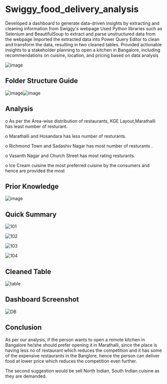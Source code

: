 # Swiggy_food_delivery_analysis
Developed a dashboard to generate data-driven insights by extracting and cleaning information from Swiggy's webpage Used Python libraries such as Selenium and BeautifulSoup to extract and parse unstructured data from the webpage Imported the extracted data into Power Query Editor to clean and transform the data, resulting in two cleaned tables. Provided actionable insights to a stakeholder planning to open a kitchen in Bangalore, including recommendations on cuisine, location, and pricing based on data analysis

![image](https://github.com/Yeshwantjadhav/Siwggy-food-delivery-analysis/assets/120619581/8307791c-a1c5-40ac-b4cc-61020f28b24c)

## Folder Structure Guide
![image](https://github.com/Yeshwantjadhav/Siwggy-food-delivery-analysis/assets/120619581/e34890fb-59b9-4c85-8970-69362bb927df)![image](https://github.com/Yeshwantjadhav/Siwggy-food-delivery-analysis/assets/120619581/c5332960-2244-41e3-8b08-6550cdcd9008)



## Analysis

o As per the Area-wise distribution of  restaurants, KGE Layout,Marathalli has least number of resturant.

o Marathalli and Hosandara has less number of resturants.

o Richmond Town and Sadashiv Nagar has most number of resturants .

o Vasanth Nagar and Church Street has most rating resturants.

o Ice Cream cuisine the most preferred cuisine by the consumers and hence are provided the most



## Prior Knowledge

![image](https://github.com/Yeshwantjadhav/Siwggy-food-delivery-analysis/assets/120619581/e96e1386-775f-402b-a39a-e74e05efcf74)


## Quick Summary

![101](https://github.com/Yeshwantjadhav/Siwggy-food-delivery-analysis/assets/120619581/a944fcd7-02d5-4cc3-959a-333ca9eda44e)

![102](https://github.com/Yeshwantjadhav/Siwggy-food-delivery-analysis/assets/120619581/d2eb5063-6f07-4011-97ac-36e3d4522aa8)

![103](https://github.com/Yeshwantjadhav/Siwggy-food-delivery-analysis/assets/120619581/70e6d1ce-7134-462d-9ce2-f51d29737904)

![104](https://github.com/Yeshwantjadhav/Siwggy-food-delivery-analysis/assets/120619581/b95d3ec2-ff80-466f-90b4-311ace024d3f)



## Cleaned Table

![table](https://github.com/Yeshwantjadhav/Siwggy-food-delivery-analysis/assets/120619581/6e507254-ff10-4553-b6e2-c1ee4cc78813)



## Dashboard Screenshot

![DB](https://github.com/Yeshwantjadhav/Siwggy-food-delivery-analysis/assets/120619581/1a577b74-9d44-4d4d-bb8d-ddccf9a304b3)


## Conclusion

As per our analysis, if the person wants to open a remote kitchen in Bangalore he/she should prefer opening it in Marathalli, since the place is having less no of restaurant which reduces the competition and it has some of the expensive restaurants in the Banglore, hence the person can deliver food at lower price which reduces the competition even further.

The second suggestion would be sell North Indian, South Indian cuisine as they are demanded.








